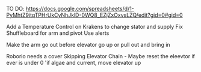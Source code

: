TO DO:
https://docs.google.com/spreadsheets/d/1-PyMhtZ9itqTPHrUkCyNhJklD-0WQ8_EZjZxOxvsLZQ/edit?gid=0#gid=0


Add a Temperature Control on Krakens to change stator and supply
Fix Shuffleboard for arm and pivot
Use alerts


Make the arm go out before elevator go up or pull out and bring in

Roborio needs a cover
Skipping Elevator Chain - Maybe reset the eleevtor if ever is under 0
'if algae and current, move elevator up